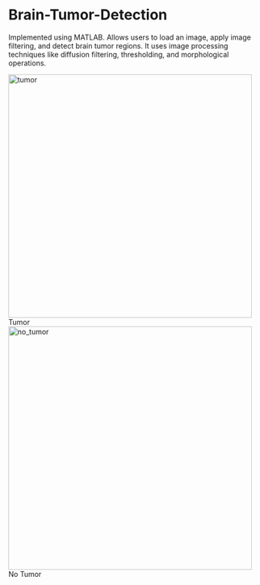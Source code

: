 # Brain-Tumor-Detection
Implemented using MATLAB. 
 Allows users to load an image, apply image filtering, and detect brain tumor regions. It uses image processing techniques like diffusion filtering, thresholding, and morphological operations.


<img width="482" alt="tumor" src="https://github.com/Jah1008/Brain-Tumor-Detection/assets/118370800/e1e5a665-8e74-439d-97f0-0348992509db">
                                                        Tumor




<img width="482" alt="no_tumor" src="https://github.com/Jah1008/Brain-Tumor-Detection/assets/118370800/5da2fdb3-2ccc-476b-8308-9efde666b72a">
                                                       No Tumor

